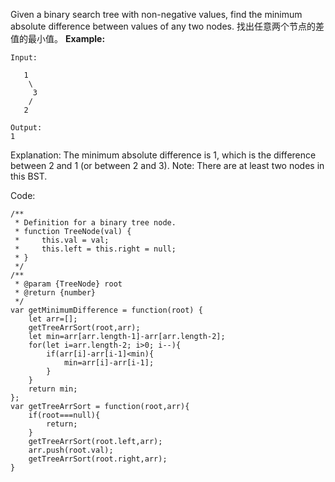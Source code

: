 Given a binary search tree with non-negative values, find the minimum absolute difference between values of any two nodes.
找出任意两个节点的差值的最小值。
**Example:**

	Input:
	
	   1
	    \
	     3
	    /
	   2
	
	Output:
	1

Explanation:
The minimum absolute difference is 1, which is the difference between 2 and 1 (or between 2 and 3).
Note: There are at least two nodes in this BST.


Code:

	/**
	 * Definition for a binary tree node.
	 * function TreeNode(val) {
	 *     this.val = val;
	 *     this.left = this.right = null;
	 * }
	 */
	/**
	 * @param {TreeNode} root
	 * @return {number}
	 */
	var getMinimumDifference = function(root) {
	    let arr=[];
	    getTreeArrSort(root,arr);
	    let min=arr[arr.length-1]-arr[arr.length-2];
	    for(let i=arr.length-2; i>0; i--){
	    	if(arr[i]-arr[i-1]<min){
	    		min=arr[i]-arr[i-1];
	    	}
	    }
	    return min;
	};
	var getTreeArrSort = function(root,arr){
		if(root===null){
			return;
		}
		getTreeArrSort(root.left,arr);
		arr.push(root.val);
		getTreeArrSort(root.right,arr);	
	}
